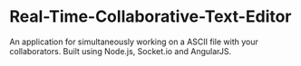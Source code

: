 # Real-Time-Collaborative-Text-Editor
An application for simultaneously working on a ASCII file with your collaborators. Built using Node.js, Socket.io and AngularJS.
